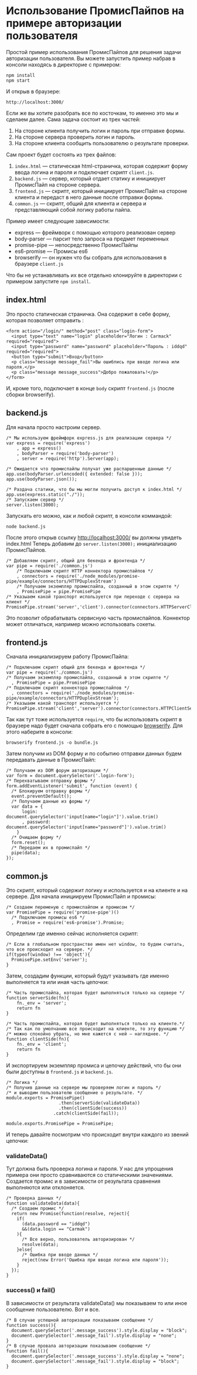 # Использование ПромисПайпов на примере авторизации пользователя

Простой пример использования ПромисПайпов для решения задачи авторизации пользователя.
Вы можете запустить пример набрав в консоли находясь в директорие с примером:

    npm install
    npm start

И открыв в браузере:

    http://localhost:3000/

Если же вы хотите разобрать все по косточкам, то именно это мы и сделаем далее.
Сама задача состоит из трех частей:

1. На стороне клиента получить логин и пароль при отправке формы.
2. На стороне сервера проверить логин и пароль.
3. На стороне клиента сообщить пользователю о результате проверки.

Сам проект будет состоять из трех файлов:

1. `index.html` — статическая html-страничка, которая содержит форму ввода логина и пароля и подключает скрипт `client.js`.
2. `backend.js` — сервер, который отдает статику и инициирует ПромисПайп на стороне сервера.
3. `frontend.js` — скрипт, который инициирует ПромисПайп на стороне клиента и передаст в него данные после отправки формы.
4. `common.js` — скрипт, общий для клиента и сервера и представляющий собой логику работы пайпа.

Пример имеет следующие зависимости:

* express — фреймворк с помощью которого реализован сервер
* body-parser — парсит тело запроса на предмет переменных
* promise-pipe — непосредственно ПромисПайпы
* es6-promise — Промисы es6
* browserify — он нужен что бы собрать для использования в браузере `client.js`

Что бы не устанавливать их все отдельно клонируйте в директории с примером запустите `npm install`.


## index.html

Это просто статическая страничка.
Она содержит в себе форму, которая позволяет отправить :

    <form action="/login/" method="post" class="login-form">
      <input type="text" name="login" placeholder="Логин : Carmack" required="required">
      <input type="password" name="password" placeholder="Пароль : iddqd" required="required">
      <button type="submit">Вход</button>
      <p class="message message_fail">Вы ошиблись при вводе логина или пароля.</p>
      <p class="message message_success">Добро пожаловать!</p>
    </form>

И, кроме того, подключает в конце `body` скрипт `frontend.js` (после сборки browserify).

  <script src="bundle.js"></script>


## backend.js

Для начала просто настроим сервер.

    /* Мы используем фреймфорк express.js для реализации сервера */
    var express = require('express')
        , app = express()
        , bodyParser = require('body-parser')
        , server = require('http').Server(app);

    /* Ожидается что промиспайпы получат уже распаршенные данные */
    app.use(bodyParser.urlencoded({ extended: false }));
    app.use(bodyParser.json());

    /* Раздача статики, что бы мы могли получить доступ к index.html */
    app.use(express.static("./"));
    /* Запускаем сервер */
    server.listen(3000);

Запускать его можно, как и любой скрипт, в консоли коммандой:

    node backend.js

После этого открыв ссылку [http://localhost:3000/][1] вы должны увидеть index.html
Теперь добавим до `server.listen(3000);` инициализацию ПромисПайпов.

    /* Добавляем скрипт, общий для бекенда и фронтенда */
    var pipe = require('./common.js')
        /* Подключаем скрипт HTTP коннектора промиспайпов */
        , connectors = require('./node_modules/promise-pipe/example/connectors/HTTPDuplexStream')
        /* Получаем экземпляр промиспайпа, созданный в этом скрипте */
        , PromisePipe = pipe.PromisePipe
    /* Указыаем какой транспорт используется при переходе с сервера на клиент */
    PromisePipe.stream('server','client').connector(connectors.HTTPServerClientStream(app));

Это позволит обрабатывать сервисную часть промиспайпов.
Коннектор может отличаться, например можно использовать сокеты.

## frontend.js

Сначала инициализируем работу ПромисПайпа:

    /* Подключаем скрипт общий для бекенда и фронтенда */
    var pipe = require('./common.js')
    /* Получаем экземпляр промиспайпа, созданный в этом скрипте */
      , PromisePipe = pipe.PromisePipe
    /* Подключаем скрипт коннектора промиспайпов */
      , connectors = require('./node_modules/promise-pipe/example/connectors/HTTPDuplexStream');
    /* Указыаем какой транспорт используется */
    PromisePipe.stream('client','server').connector(connectors.HTTPClientServerStream());

Так как тут тоже используется `require`, что бы использовать скрипт в браузере надо будет сначала
собрать его с помощью [browserify][2]. Для этого наберите в консоли:

    browserify frontend.js -o bundle.js

Затем получим из DOM форму и по событию отправки данных будем передавать данные в ПромисПайп:

    /* Получаем из DOM форум авторизации */
    var form = document.querySelector('.login-form');
    /* Перехватываем отправку формы */
    form.addEventListener('submit', function (event) {
      /* Блокируем отправку формы */
      event.preventDefault();
      /* Получаем данные из формы */
      var data = {
          login: document.querySelector('input[name="login"]').value.trim()
          , password: document.querySelector('input[name="password"]').value.trim()
        }
      /* Очищаем форму */
      form.reset();
      /* Передаем их в промиспайп */
      pipe(data);
    });


## common.js

Это скрипт, который содержит логику и используется и на клиенте и на сервере.
Для начала инициируем ПромисПайп и промисы:

    /* Создаем переменую с промиспайпом и промисом */
    var PromisePipe = require('promise-pipe')()
      /* Подключаем промисы es6 */
      , Promise = require('es6-promise').Promise;

Определим где именно сейчас исполняется скрипт:

    /* Если в глобальном пространстве имен нет window, то будем считать, что все происходит на сервере. */
    if(typeof(window) !== 'object'){
      PromisePipe.setEnv('server');
    }

Затем, создадим функции, который будут указывать где именно выполняется та или
иная часть цепочки:

    /* Часть промиспайпа, которая будет выполняться только на сервере */
    function serverSide(fn){
    	fn._env = 'server';
    	return fn
    }

    /* Часть промиспайпа, которая будет выполняться только на клиенте.*/
    /* Так как по умолчанию все происходит на клиенте, то эту функцию */
    /* можно спокойно убрать, но мне кажется с ней — нагляднее. */
    function clientSide(fn){
    	fn._env = 'client';
    	return fn
    }

И экспортируем экземпляр промиса и цепочку действий, что бы они были доступны в
`frontend.js` и `backend.js`.


    /* Логика */
    /* Получив данные на сервере мы проверяем логин и пароль */
    /* и выводим пользователю сообщение о результате. */
    module.exports = PromisePipe()
                    	.then(serverSide(validateData))
                    	.then(clientSide(success))
                      .catch(clientSide(fail));

    module.exports.PromisePipe = PromisePipe;

И теперь давайте посмотрим что происходит внутри каждого из звений цепочки:

### validateData()

Тут должна быть проверка логина и пароля. У нас для упрощения примера они просто
сравниваются со статическими значениями. Создается промис и в зависимости от результата
сравнения выполняются или отклоняется.

    /* Проверка данных */
    function validateData(data){
      /* Создаем промис */
      return new Promise(function(resolve, reject){
        if(
          (data.password == "iddqd")
          &&(data.login == "Carmak")
        ){
          /* Все верно, пользователь авторизирован */
          resolve(data);
        }else{
          /* Ошибка при вводе данных */
          reject(new Error('Ошибка при вводе логина или пароля'));
        }
      });
    }

### success() и fail()

В зависимости от результата validateData() мы показываем то или иное сообщение пользователю.
Вот и все.

    /* В случае успешной авторизации показываем сообщение */
    function success(){
      document.querySelector('.message_success').style.display = "block";
      document.querySelector('.message_fail').style.display = "none";
    }
    /* В случае провала авторизации показываем сообщение */
    function fail(){
      document.querySelector('.message_success').style.display = "none";
      document.querySelector('.message_fail').style.display = "block";
    }

[1]: http://localhost:3000/
[2]: http://browserify.org/
